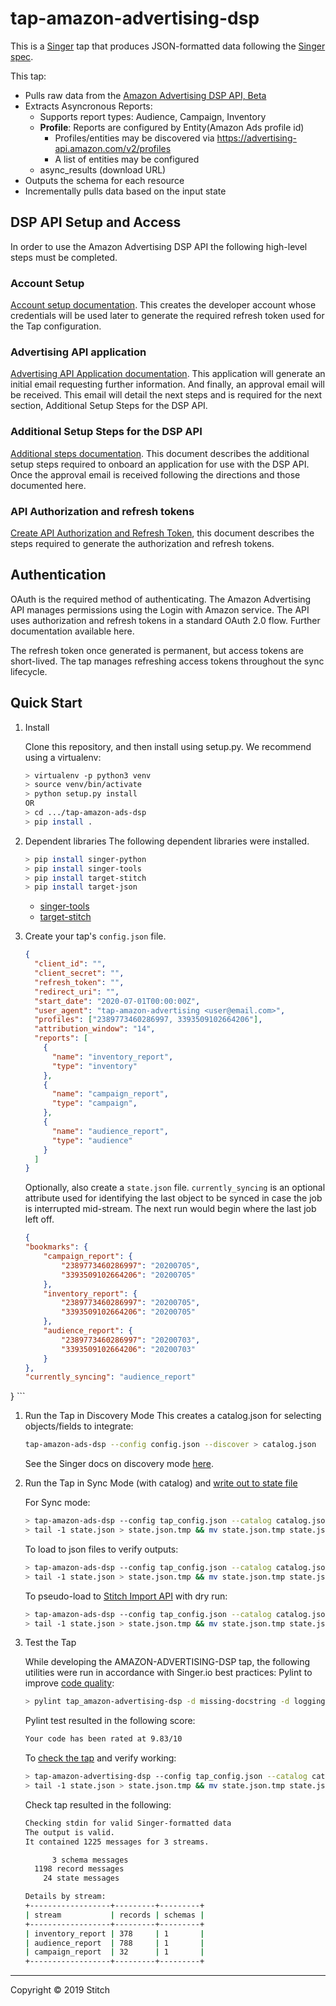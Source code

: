 # tap-amazon-advertising-dsp

This is a [Singer](https://singer.io) tap that produces JSON-formatted data
following the [Singer
spec](https://github.com/singer-io/getting-started/blob/master/SPEC.md).

This tap:

- Pulls raw data from the [Amazon Advertising DSP API, Beta](https://advertising.amazon.com/API/docs/en-us/dsp-reports-beta-3p/#/Reports)
- Extracts Asyncronous Reports:
  - Supports report types: Audience, Campaign, Inventory
  - **Profile**: Reports are configured by Entity(Amazon Ads profile id)
    - Profiles/entities may be discovered via https://advertising-api.amazon.com/v2/profiles
    - A list of entities may be configured
  - async_results (download URL)
- Outputs the schema for each resource
- Incrementally pulls data based on the input state

## DSP API Setup and Access

In order to use the Amazon Advertising DSP API the following high-level steps must be completed.

### Account Setup

[Account setup documentation](https://advertising.amazon.com/API/docs/en-us/setting-up/account-setup). This creates the developer account whose credentials will be used later to generate the required refresh token used for the Tap configuration.

### Advertising API application

[Advertising API Application documentation](https://advertising.amazon.com/about-api). This application will generate an initial email requesting further information. And finally, an approval email will be received. This email will detail the next steps and is required for the next section, Additional Setup Steps for the DSP API.

### Additional Setup Steps for the DSP API

[Additional steps documentation](https://advertising.amazon.com/API/docs/en-us/setting-up/dsp). This document describes the additional setup steps required to onboard an application for use with the DSP API. Once the approval email is received following the directions and those documented here.

### API Authorization and refresh tokens

[Create API Authorization and Refresh Token](https://advertising.amazon.com/API/docs/en-us/setting-up/generate-api-tokens), this document describes the steps required to generate the authorization and refresh tokens.

## Authentication
OAuth is the required method of authenticating. The Amazon Advertising API manages permissions using the Login with Amazon service. The API uses authorization and refresh tokens in a standard OAuth 2.0 flow. Further documentation available here.

The refresh token once generated is permanent, but access tokens are short-lived. The tap manages refreshing access tokens throughout the sync lifecycle.


## Quick Start

1. Install

    Clone this repository, and then install using setup.py. We recommend using a virtualenv:

    ```bash
    > virtualenv -p python3 venv
    > source venv/bin/activate
    > python setup.py install
    OR
    > cd .../tap-amazon-ads-dsp
    > pip install .
    ```
2. Dependent libraries
    The following dependent libraries were installed.
    ```bash
    > pip install singer-python
    > pip install singer-tools
    > pip install target-stitch
    > pip install target-json
    
    ```
    - [singer-tools](https://github.com/singer-io/singer-tools)
    - [target-stitch](https://github.com/singer-io/target-stitch)

3. Create your tap's `config.json` file. 

    ```json
    {
      "client_id": "",
      "client_secret": "",
      "refresh_token": "",
      "redirect_uri": "",
      "start_date": "2020-07-01T00:00:00Z",
      "user_agent": "tap-amazon-advertising <user@email.com>",
      "profiles": ["2389773460286997, 3393509102664206"],
      "attribution_window": "14",
      "reports": [
        {
          "name": "inventory_report",
          "type": "inventory"
        },
        {
          "name": "campaign_report",
          "type": "campaign",
        },
        {
          "name": "audience_report",
          "type": "audience"
        }
      ]
    }
    ```
    
    Optionally, also create a `state.json` file. `currently_syncing` is an optional attribute used for identifying the last object to be synced in case the job is interrupted mid-stream. The next run would begin where the last job left off.

    ```json
    {
    "bookmarks": {
        "campaign_report": {
            "2389773460286997": "20200705",
            "3393509102664206": "20200705"
        },
        "inventory_report": {
            "2389773460286997": "20200705",
            "3393509102664206": "20200705"
        },
        "audience_report": {
            "2389773460286997": "20200703",
            "3393509102664206": "20200703"
        }
    },
    "currently_syncing": "audience_report"
}
    ```

1. Run the Tap in Discovery Mode
    This creates a catalog.json for selecting objects/fields to integrate:
    ```bash
    tap-amazon-ads-dsp --config config.json --discover > catalog.json
    ```
   See the Singer docs on discovery mode
   [here](https://github.com/singer-io/getting-started/blob/master/docs/DISCOVERY_MODE.md#discovery-mode).

2. Run the Tap in Sync Mode (with catalog) and [write out to state file](https://github.com/singer-io/getting-started/blob/master/docs/RUNNING_AND_DEVELOPING.md#running-a-singer-tap-with-a-singer-target)

    For Sync mode:
    ```bash
    > tap-amazon-ads-dsp --config tap_config.json --catalog catalog.json > state.json
    > tail -1 state.json > state.json.tmp && mv state.json.tmp state.json
    ```
    To load to json files to verify outputs:
    ```bash
    > tap-amazon-ads-dsp --config tap_config.json --catalog catalog.json | target-json > state.json
    > tail -1 state.json > state.json.tmp && mv state.json.tmp state.json
    ```
    To pseudo-load to [Stitch Import API](https://github.com/singer-io/target-stitch) with dry run:
    ```bash
    > tap-amazon-ads-dsp --config tap_config.json --catalog catalog.json | target-stitch --config target_config.json --dry-run > state.json
    > tail -1 state.json > state.json.tmp && mv state.json.tmp state.json
    ```

3. Test the Tap
    
    While developing the AMAZON-ADVERTISING-DSP tap, the following utilities were run in accordance with Singer.io best practices:
    Pylint to improve [code quality](https://github.com/singer-io/getting-started/blob/master/docs/BEST_PRACTICES.md#code-quality):
    ```bash
    > pylint tap_amazon-advertising-dsp -d missing-docstring -d logging-format-interpolation -d too-many-locals -d too-many-arguments
    ```
    Pylint test resulted in the following score:
    ```bash
    Your code has been rated at 9.83/10
    ```

    To [check the tap](https://github.com/singer-io/singer-tools#singer-check-tap) and verify working:
    ```bash
    > tap-amazon-advertising-dsp --config tap_config.json --catalog catalog.json | singer-check-tap > state.json
    > tail -1 state.json > state.json.tmp && mv state.json.tmp state.json
    ```
    Check tap resulted in the following:
    ```bash
    Checking stdin for valid Singer-formatted data
    The output is valid.
    It contained 1225 messages for 3 streams.

          3 schema messages
      1198 record messages
        24 state messages

    Details by stream:
    +------------------+---------+---------+
    | stream           | records | schemas |
    +------------------+---------+---------+
    | inventory_report | 378     | 1       |
    | audience_report  | 788     | 1       |
    | campaign_report  | 32      | 1       |
    +------------------+---------+---------+
    ```
---

Copyright &copy; 2019 Stitch
